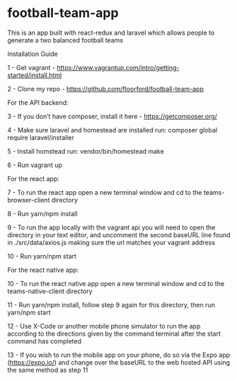# football-team-app
This is an app built with react-redux and laravel which allows people to generate a two balanced football teams

Installation Guide

1 - Get vagrant - https://www.vagrantup.com/intro/getting-started/install.html

2 - Clone my repo - https://github.com/floorford/football-team-app

For the API backend:

3 - If you don’t have composer, install it here - https://getcomposer.org/

4 - Make sure laravel and homestead are installed
   run: composer global require laravel/installer

5 - Install homstead
	 run: vendor/bin/homestead make

6 - Run vagrant up

For the react app:

7 - To run the react app open a new terminal window and cd to the teams-browser-client directory 

8 - Run yarn/npm install 

9 - To run the app locally with the vagrant api you will need to open the directory in your text editor, and uncomment the second baseURL line found in ./src/data/axios.js making sure the url matches your vagrant address

10 - Run yarn/npm start

For the react native app:

10 - To run the react native app open a new terminal window and cd to the teams-native-client directory 

11 - Run yarn/npm install, follow step 9 again for this directory, then run yarn/npm start

12 - Use X-Code or another mobile phone simulator to run the app according to the directions given by the command terminal after the start command has completed

13 - If you wish to run the mobile app on your phone, do so via the Expo app (https://expo.io/) and change over the baseURL to the web hosted API using the same method as step 11
